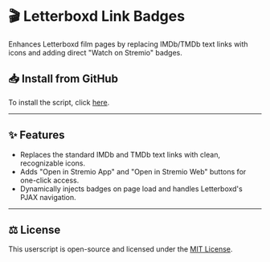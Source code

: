 # 🎬 Letterboxd Link Badges

Enhances Letterboxd film pages by replacing IMDb/TMDb text links with icons and adding direct "Watch on Stremio" badges.

## **📥 Install from GitHub**

To install the script, click [here](https://raw.githubusercontent.com/sinazadeh/userscripts/refs/heads/main/Letterboxd_Link_Badges.user.js).

---

## **✨ Features**

- Replaces the standard IMDb and TMDb text links with clean, recognizable icons.
- Adds "Open in Stremio App" and "Open in Stremio Web" buttons for one-click access.
- Dynamically injects badges on page load and handles Letterboxd's PJAX navigation.

---

## ⚖️ License

This userscript is open-source and licensed under the [MIT License](https://opensource.org/licenses/MIT).
